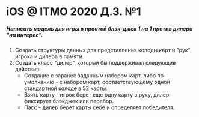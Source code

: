 # iOS @ ITMO 2020 Д.З. №1

##### Написать модель для игры в простой блэк-джек 1 на 1 против дилера "на интерес".

1. Создать структуры данных для представления колоды карт и "рук" игрока и дилера в памяти.
2. Создать класс "дилер", который бы поддерживал следующие действия:
	- Создание с заранее заданным набором карт, либо по-умолчанию - с набором карт, соответствующему одной стандартной колоде в 52 карты.
	- Взять карту - игрок берет еще одну карту в руку, дилер фиксирует блэкджек или перебор.
	- Пасс - дилер берет карты себе и определяет победителя.
